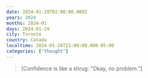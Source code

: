 ```yaml
---
date: 2024-01-29T02:00:00.000Z
years: 2024
months: 2024-01
days: 2024-01-29
city: Toronto
country: Canada
localtime: 2024-01-28T21:00:00.000-05:00
categories: ["thought"]
---
```

> [Confidence is like a shrug: "Okay, no problem."]
